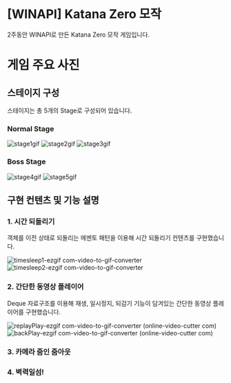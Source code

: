 # [WINAPI] Katana Zero 모작
2주동안 WINAPI로 만든 Katana Zero 모작 게임입니다.

# 게임 주요 사진
## 스테이지 구성
스테이지는 총 5개의 Stage로 구성되어 있습니다.

### Normal Stage 
![stage1gif](https://github.com/user-attachments/assets/24af90bf-78e5-4a5f-a10e-561a5405509d) 
![stage2gif](https://github.com/user-attachments/assets/f6f5b33d-0be3-4f34-bc00-f34f12da8a61) 
![stage3gif](https://github.com/user-attachments/assets/6feb7e01-1df0-41d2-b284-c42c58779067)

### Boss Stage
![stage4gif](https://github.com/user-attachments/assets/3beae129-3f16-479b-9200-9cb043f64743)
![stage5gif](https://github.com/user-attachments/assets/4a6227ef-26c2-497d-88ee-4c9c8566e0af)

## 구현 컨텐츠 및 기능 설명
### 1. 시간 되돌리기
객체를 이전 상태로 되돌리는 메멘토 패턴을 이용해 시간 되돌리기 컨텐츠를 구현했습니다.

![timesleep1-ezgif com-video-to-gif-converter](https://github.com/user-attachments/assets/571fe536-851d-44ad-a502-11e5b81ecef9)
![timesleep2-ezgif com-video-to-gif-converter](https://github.com/user-attachments/assets/7d0f720e-561b-4d74-88b7-17714f354eaf)

### 2. 간단한 동영상 플레이어
Deque 자료구조를 이용해 재생, 일시정지, 되감기 기능이 담겨있는 간단한 동영상 플레이어를 구현했습니다.

![replayPlay-ezgif com-video-to-gif-converter (online-video-cutter com)](https://github.com/user-attachments/assets/7debf1cc-ae56-4947-86ba-5b0a1deaade3)
![backPlay-ezgif com-video-to-gif-converter (online-video-cutter com)](https://github.com/user-attachments/assets/40532201-315e-454f-93e0-b55649e65e0c)

### 3. 카메라 줌인 줌아웃


### 4. 벽력일섬!

